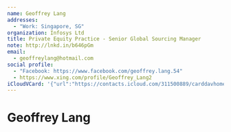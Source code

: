 ```yaml
---
name: Geoffrey Lang
addresses:
  - "Work: Singapore, SG"
organization: Infosys Ltd
title: Private Equity Practice - Senior Global Sourcing Manager
note: http://lnkd.in/b646pGm
email:
  - geoffreylang@hotmail.com
social profile:
  - "Facebook: https://www.facebook.com/geoffrey.lang.54"
  - https://www.xing.com/profile/Geoffrey_Lang2
iCloudVCard: '{"url":"https://contacts.icloud.com/311500889/carddavhome/card/NzJiYzY4MTYtZGMwNS00MTQwLTkxOGItMzRkMGU0ZTg5ODQ4.vcf","etag":"\"kmfhddok\"","data":"BEGIN:VCARD\r\nVERSION:3.0\r\nFN:\r\nN:Lang;Geoffrey;;;\r\nUID:72bc6816-dc05-4140-918b-34d0e4e89848\r\nADR;TYPE=WORK:;;;Singapore;;;SG;\r\nitem1.X-ABLABEL:Work\r\nitem0.X-ABLABEL:xing\r\nPRODID:ez-vcard 0.9.13-fc\r\nREV:2025-04-03T22:12:19Z\r\nORG:Infosys Ltd;\r\nTITLE:Private Equity Practice - Senior Global Sourcing Manager\r\nNOTE:http://lnkd.in/b646pGm\r\nEMAIL;TYPE=PREF:geoffreylang@hotmail.com\r\nPHOTO;VALUE=uri:https://d2ojpxxtu63wzl.cloudfront.net/static/29952dc7477dd3\r\n e115252b1c416e08c7_467befab7394ea927b27b2d193f04892ab19b62bec21939ff092303e\r\n 49ad72dc\r\nX-SOCIALPROFILE;TYPE=facebook;X-USER=geoffrey.lang.54;X-USERID=1628155620;X\r\n -DISPLAYNAME=Geoffrey Lang:https://www.facebook.com/geoffrey.lang.54\r\nitem0.X-SOCIALPROFILE;X-USER=Geoffrey_Lang2:https://www.xing.com/profile/Ge\r\n offrey_Lang2\r\nEND:VCARD"}'
---
```

# Geoffrey Lang